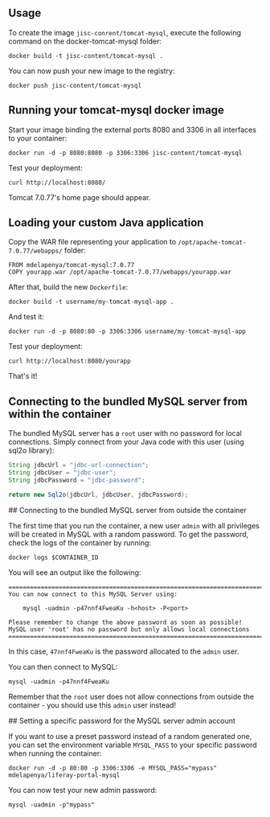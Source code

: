 ## Usage

To create the image `jisc-conrent/tomcat-mysql`, execute the following command on the docker-tomcat-mysql folder:

```shell
docker build -t jisc-content/tomcat-mysql .
```

You can now push your new image to the registry:

```shell
docker push jisc-content/tomcat-mysql
```

## Running your tomcat-mysql docker image

Start your image binding the external ports 8080 and 3306 in all interfaces to your container:

```shell
docker run -d -p 8080:8080 -p 3306:3306 jisc-content/tomcat-mysql
```

Test your deployment:

```shell
curl http://localhost:8080/
```

Tomcat 7.0.77's home page should appear.

## Loading your custom Java application

Copy the WAR file representing your application to `/opt/apache-tomcat-7.0.77/webapps/` folder:

```shell
FROM mdelapenya/tomcat-mysql:7.0.77
COPY yourapp.war /opt/apache-tomcat-7.0.77/webapps/yourapp.war
```

After that, build the new `Dockerfile`:

```shell
docker build -t username/my-tomcat-mysql-app .
```

And test it:

```shell
docker run -d -p 8080:80 -p 3306:3306 username/my-tomcat-mysql-app
```

Test your deployment:

```shell
curl http://localhost:8080/yourapp
```

That's it!

## Connecting to the bundled MySQL server from within the container

The bundled MySQL server has a `root` user with no password for local connections.
Simply connect from your Java code with this user (using sql2o library):

```java
String jdbcUrl = "jdbc-url-connection";
String jdbcUser = "jdbc-user";
String jdbcPassword = "jdbc-password";

return new Sql2o(jdbcUrl, jdbcUser, jdbcPassword);
```

## Connecting to the bundled MySQL server from outside the container

The first time that you run the container, a new user `admin` with all privileges
will be created in MySQL with a random password. To get the password, check the logs
of the container by running:

```shell
docker logs $CONTAINER_ID
```

You will see an output like the following:

```shell
========================================================================
You can now connect to this MySQL Server using:

    mysql -uadmin -p47nnf4FweaKu -h<host> -P<port>

Please remember to change the above password as soon as possible!
MySQL user 'root' has no password but only allows local connections
========================================================================
```

In this case, `47nnf4FweaKu` is the password allocated to the `admin` user.

You can then connect to MySQL:

```shell
mysql -uadmin -p47nnf4FweaKu
```

Remember that the `root` user does not allow connections from outside the container -
you should use this `admin` user instead!

## Setting a specific password for the MySQL server admin account

If you want to use a preset password instead of a random generated one, you can
set the environment variable `MYSQL_PASS` to your specific password when running the container:

```shell
docker run -d -p 80:80 -p 3306:3306 -e MYSQL_PASS="mypass" mdelapenya/liferay-portal-mysql
```

You can now test your new admin password:

```shell
mysql -uadmin -p"mypass"
```
